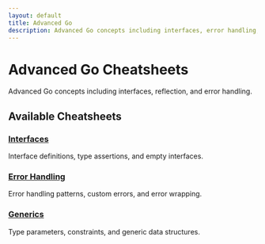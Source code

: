 ```yaml
---
layout: default
title: Advanced Go
description: Advanced Go concepts including interfaces, error handling, and generics
---
```


# Advanced Go Cheatsheets

Advanced Go concepts including interfaces, reflection, and error handling.

## Available Cheatsheets

### [Interfaces](/go-cheatsheets/advanced/interfaces)
Interface definitions, type assertions, and empty interfaces.

### [Error Handling](/go-cheatsheets/advanced/error-handling)
Error handling patterns, custom errors, and error wrapping.

### [Generics](/go-cheatsheets/advanced/generics)
Type parameters, constraints, and generic data structures.
